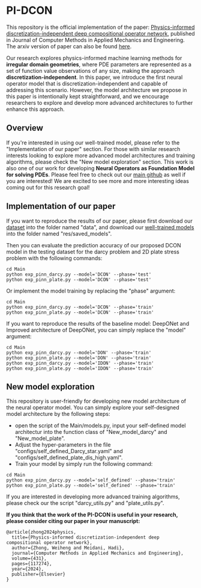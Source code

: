 # PI-DCON

This repository is the official implementation of the paper: [Physics-informed discretization-independent deep compositional operator network](https://www.sciencedirect.com/science/article/abs/pii/S0045782524005309), published in Journal of Computer Methods in Applied Mechanics and Engineering. The arxiv version of paper can also be found [here](https://arxiv.org/html/2404.13646v1).

Our research explores physics-informed machine learning methods for **irregular domain geometries**, where PDE parameters are represented as a set of function value observations of any size, making the approach **discretization-independent**. In this paper, we introduce the first neural operator model that is discretization-independent and capable of addressing this scenario. However, the model architecture we propose in this paper is intentionally kept straightforward, and we encourage researchers to explore and develop more advanced architectures to further enhance this approach. 

## Overview

If you're interested in using our well-trained model, please refer to the "Implementation of our paper" section. For those with similar research interests looking to explore more advanced model architectures and training algorithms, please check the "New model exploration" section. This work is also one of our work for developing ****Neural Operators as Foundation Model for solving PDEs****. Please feel free to check out our [main github](https://github.com/WeihengZ/Physics-informed-Neural-Foundation-Operator) as well if you are interested! We are excited to see more and more interesting ideas coming out for this research goal!

## Implementation of our paper

If you want to reproduce the results of our paper, please first download our [dataset](https://drive.google.com/drive/folders/10c5BWVvd-Oj13tMGhE07Tau07aTWfOhM?usp=sharing) into the folder named "data", and download our [well-trained models](https://drive.google.com/drive/folders/1NFUTkvSoubaTnrcjHf0R29J66E-uJEBz?usp=sharing) into the folder named "res/saved_models". 

Then you can evaluate the prediction accuracy of our proposed DCON model in the testing dataset for the darcy problem and 2D plate stress problem with the following commands:
```
cd Main
python exp_pinn_darcy.py --model='DCON' --phase='test'
python exp_pinn_plate.py --model='DCON' --phase='test'
```

Or implement the model training by replacing the "phase" argument:
```
cd Main
python exp_pinn_darcy.py --model='DCON' --phase='train'
python exp_pinn_plate.py --model='DCON' --phase='train'
```

If you want to reproduce the results of the baseline model: DeepONet and Improved architecture of DeepONet, you can simply replace the "model" argument:
```
cd Main
python exp_pinn_darcy.py --model='DON' --phase='train'
python exp_pinn_plate.py --model='DON' --phase='train'
python exp_pinn_darcy.py --model='IDON' --phase='train'
python exp_pinn_plate.py --model='IDON' --phase='train'
```

## New model exploration

This repository is user-friendly for developing new model architecture of the neural operator model. You can simply explore your self-designed model architecture by the following steps:
* open the script of the Main/models.py, input your self-defined model architectur into the function class of "New_model_darcy" and "New_model_plate".
* Adjust the hyper-parameters in the file "configs/self_defined_Darcy_star.yaml" and "configs/self_defined_plate_dis_high.yaml". 
* Train your model by simply run the following command:
```
cd Main
python exp_pinn_darcy.py --model='self_defined' --phase='train'
python exp_pinn_plate.py --model='self_defined' --phase='train'
```

If you are interested in developing more advanced training algorithms, please check our the script "darcy_utils.py" and "plate_utils.py".

****If you think that the work of the PI-DCON is useful in your research, please consider citing our paper in your manuscript:****
```
@article{zhong2024physics,
  title={Physics-informed discretization-independent deep compositional operator network},
  author={Zhong, Weiheng and Meidani, Hadi},
  journal={Computer Methods in Applied Mechanics and Engineering},
  volume={431},
  pages={117274},
  year={2024},
  publisher={Elsevier}
}
```
